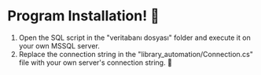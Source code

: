 # Program Installation! 🌟

1) Open the SQL script in the "veritabanı dosyası" folder and execute it on your own MSSQL server.
2) Replace the connection string in the "library_automation/Connection.cs" file with your own server's connection string. 🎉
